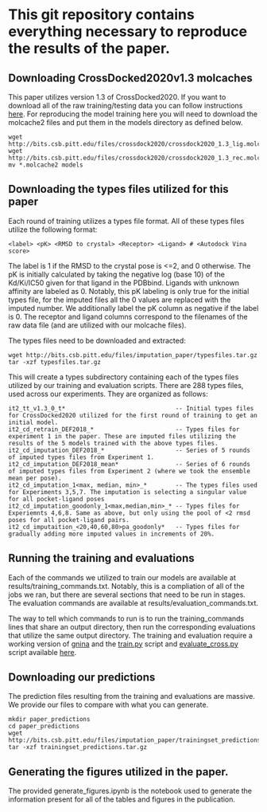 # This git repository contains everything necessary to reproduce the results of the paper.

## Downloading CrossDocked2020v1.3 molcaches

This paper utilizes version 1.3 of CrossDocked2020. If you want to download all of the raw training/testing data you can follow instructions [here](https://github.com/gnina/models/tree/master/data/CrossDocked2020).
For reproducing the model training here you will need to download the molcache2 files and put them in the models directory as defined below.

```
wget http://bits.csb.pitt.edu/files/crossdock2020/crossdock2020_1.3_lig.molcache2
wget http://bits.csb.pitt.edu/files/crossdock2020/crossdock2020_1.3_rec.molcache2
mv *.molcache2 models
```

## Downloading the types files utilized for this paper

Each round of training utilizes a types file format. All of these types files utilize the following format:

```
<label> <pK> <RMSD to crystal> <Receptor> <Ligand> # <Autodock Vina score>
```

The label is 1 if the RMSD to the crystal pose is <=2, and 0 otherwise. 
The pK is initially calculated by taking the negative log (base 10) of the Kd/Ki/IC50 given for that ligand in the PDBbind.
Ligands with unknown affinity are labeled as 0.
Notably, this pK labeling is only true for the initial types file, for the imputed files all the 0 values are replaced with the imputed number.
We additionally label the pK column as negative if the label is 0.
The receptor and ligand columns correspond to the filenames of the raw data file (and are utilized with our molcache files).

The types files need to be downloaded and extracted:

```
wget http://bits.csb.pitt.edu/files/imputation_paper/typesfiles.tar.gz
tar -xzf typesfiles.tar.gz
```

This will create a types subdirectory containing each of the types files utilized by our training and evaluation scripts.
There are 288 types files, used across our experiments.
They are organized as follows:

```
it2_tt_v1.3_0_t*                               -- Initial types files for CrossDocked2020 utilized for the first round of training to get an initial model.
it2_cd_retrain_DEF2018_*                       -- Types files for experiment 1 in the paper. These are imputed files utilizing the results of the 5 models trained with the above types files.
it2_cd_imputation_DEF2018_*                    -- Series of 5 rounds of imputed types files from Experiment 1.
it2_cd_imputation_DEF2018_mean*                -- Series of 6 rounds of imputed types files from Experiment 2 (where we took the ensemble mean per pose).
it2_cd_imputation_1<max, median, min>_*        -- The types files used for Experiments 3,5,7. The imputation is selecting a singular value for all pocket-ligand poses
it2_cd_imputation_goodonly_1<max,median,min>_* -- Types files for Experiemnts 4,6,8. Same as above, but only using the pool of <2 rmsd poses for all pocket-ligand pairs.
it2_cd_imputaition_<20,40,60,80>pa_goodonly*   -- Types files for gradually adding more imputed values in increments of 20%. 
```

## Running the training and evaluations

Each of the commands we utilized to train our models are available at results/training_commands.txt.
Notably, this is a compliation of all of the jobs we ran, but there are several sections that need to be run in stages.
The evaluation commands are available at results/evaluation_commands.txt.

The way to tell which commands to run is to run the training_commands lines that share an output directory, then run the corresponding evaluations that utilize the same output directory.
The training and evaluation require a working version of [gnina](https://github.com/gnina/gnina) and the [train.py](https://github.com/gnina/scripts) script and [evaluate_cross.py](https://github.com/gnina/scripts/tree/master/affinity_search) script available [here](https://github.com/gnina/scripts).

## Downloading our predictions

The prediction files resulting from the training and evaluations are massive.
We provide our files to compare with what you can generate.

```
mkdir paper_predictions
cd paper_predictions
wget http://bits.csb.pitt.edu/files/imputation_paper/trainingset_predictions.tar.gz
tar -xzf trainingset_predictions.tar.gz
```

## Generating the figures utilized in the paper.

The provided generate_figures.ipynb is the notebook used to generate the information present for all of the tables and figures in the publication.

